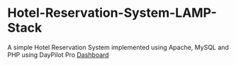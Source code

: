 # Hotel-Reservation-System-LAMP-Stack
A simple Hotel Reservation System implemented using Apache, MySQL and PHP using DayPilot Pro
[Dashboard](https://morning-savannah-02099.herokuapp.com/php/index.php)
